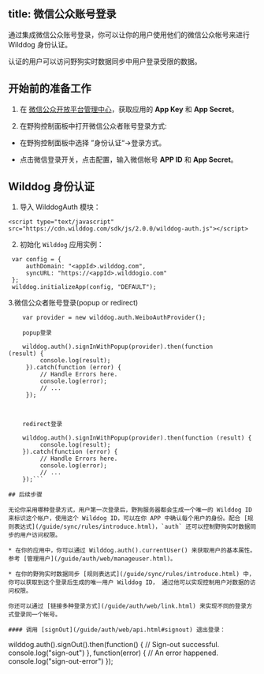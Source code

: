 title: 微信公众账号登录
---

通过集成微信公众账号登录，你可以让你的用户使用他们的微信公众帐号来进行 Wilddog 身份认证。

认证的用户可以访问野狗实时数据同步中用户登录受限的数据。

## 开始前的准备工作

1. 在 [微信公众开放平台管理中心](http://mp.weixin.qq.com/)，获取应用的 **App Key** 和 **App Secret**。

2. 在野狗控制面板中打开微信公众者账号登录方式:

 * 在野狗控制面板中选择 ”身份认证“->登录方式。

 * 点击微信登录开关，点击配置，输入微信帐号 **APP ID** 和 **App Secret**。

## Wilddog 身份认证

1. 导入 WilddogAuth 模块：
 ```
<script type="text/javascript" src="https://cdn.wilddog.com/sdk/js/2.0.0/wilddog-auth.js"></script>
 ```

2. 初始化 `Wilddog` 应用实例：
 
```
 var config = {
     authDomain: "<appId>.wilddog.com",
     syncURL: "https://<appId>.wilddogio.com"
 };
 wilddog.initializeApp(config, "DEFAULT");

 ```

3.微信公众者账号登录(popup or redirect)

```
    var provider = new wilddog.auth.WeiboAuthProvider();
    
    popup登录

    wilddog.auth().signInWithPopup(provider).then(function         (result) {
         console.log(result);
     }).catch(function (error) {
         // Handle Errors here.
         console.log(error);
         // ...
     });



    redirect登录

    wilddog.auth().signInWithPopup(provider).then(function (result) {
         console.log(result);
    }).catch(function (error) {
         // Handle Errors here.
         console.log(error);
         // ...
    });```

## 后续步骤

无论你采用哪种登录方式，用户第一次登录后，野狗服务器都会生成一个唯一的 Wilddog ID 来标识这个帐户，使用这个 Wilddog ID，可以在你 APP 中确认每个用户的身份。配合 [规则表达式](/guide/sync/rules/introduce.html)，`auth` 还可以控制野狗实时数据同步的用户访问权限。

* 在你的应用中，你可以通过 Wilddog.auth().currentUser() 来获取用户的基本属性。参考 [管理用户](/guide/auth/web/manageuser.html)。

* 在你的野狗实时数据同步 [规则表达式](/guide/sync/rules/introduce.html) 中，你可以获取到这个登录后生成的唯一用户 Wilddog ID， 通过他可以实现控制用户对数据的访问权限。

你还可以通过 [链接多种登录方式](/guide/auth/web/link.html) 来实现不同的登录方式登录同一个帐号。

#### 调用 [signOut](/guide/auth/web/api.html#signout) 退出登录：

```
wilddog.auth().signOut().then(function() {
     // Sign-out successful.
     console.log("sign-out")
 }, function(error) {
     // An error happened.
     console.log("sign-out-error")
 });

```








